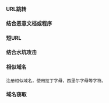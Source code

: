  #### URL跳转
 #### 结合恶意文档或程序
 #### 短URL
 #### 结合水坑攻击
 #### 相似域名
    注册相似域名，使用拉丁字母，西里尔字母等字符。
 #### 域名窃取